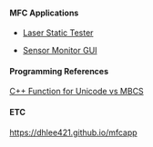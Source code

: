 <!-- <img src="\Coset2.PNG"> -->
<!-- <img src="\Coset3.PNG"> -->
#### MFC Applications ####

+ [Laser Static Tester](laserStaticTester.md)

- [Sensor Monitor GUI](sensorMonitor.md) 

#### Programming References ####
[C++ Function for Unicode vs MBCS](cppfunction_table.md)

#### ETC ####
https://dhlee421.github.io/mfcapp
